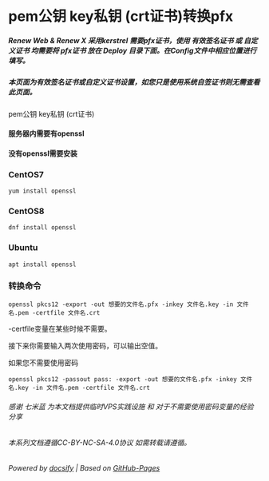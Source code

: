# pem公钥 key私钥 (crt证书)转换pfx

##### Renew Web & Renew X 采用kerstrel 需要pfx证书，使用 有效签名证书 或 自定义证书 均需要将 pfx证书 放在 Deploy 目录下面。在Config文件中相应位置进行填写。

##### 本页面为有效签名证书或自定义证书设置，如您只是使用系统自签证书则无需查看此页面。

pem公钥 key私钥 (crt证书)

#### 服务器内需要有openssl

#### 没有openssl需要安装

### CentOS7
~~~
yum install openssl
~~~

### CentOS8 
~~~
dnf install openssl
~~~

### Ubuntu 
~~~
apt install openssl
~~~
### 转换命令
~~~
openssl pkcs12 -export -out 想要的文件名.pfx -inkey 文件名.key -in 文件名.pem -certfile 文件名.crt
~~~
-certfile变量在某些时候不需要。

接下来你需要输入两次使用密码，可以输出空值。

如果您不需要使用密码
~~~
openssl pkcs12 -passout pass: -export -out 想要的文件名.pfx -inkey 文件名.key -in 文件名.pem -certfile 文件名.crt
~~~


###### 感谢 七米蓝 为本文档提供临时VPS实践设施 和 对于不需要使用密码变量的经验分享

###### 本系列文档遵循CC-BY-NC-SA-4.0协议 如需转载请遵循。

###### Powered by [docsify](https://docsify.js.org/#/zh-cn/) | Based on [GitHub-Pages](https://github.com/leeskyler-top/Microsoft365-E5Developer-Renew-Web-Docs/)
